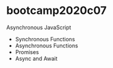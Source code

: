 # bootcamp2020c07
Asynchronous JavaScript
* Synchronous Functions
* Asynchronous Functions
* Promises
* Async and Await
